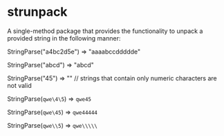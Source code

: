 # strunpack

A single-method package that provides the functionality to unpack a provided string in the following manner:

  StringParse("a4bc2d5e") => "aaaabccddddde"

  StringParse("abcd")     => "abcd"

  StringParse("45")       => "" // strings that contain only numeric characters are not valid

  StringParse(`qwe\4\5`)  => `qwe45`

  StringParse(`qwe\45`)   => `qwe44444`

  StringParse(`qwe\\5`)   => `qwe\\\\\`
